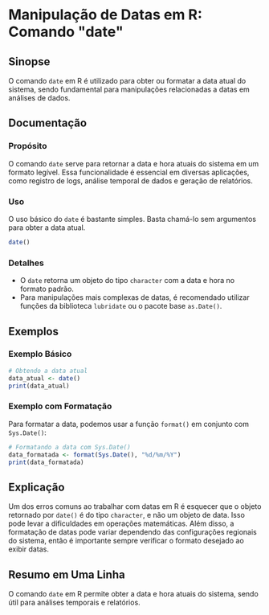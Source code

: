 <!--
Meta Description: # Manipulação de Datas em R: Comando "date" ## Sinopse O comando `date` em R é utilizado para obter ou formatar a data atual do sistema, sendo fundame...
Meta Keywords: date, data, para, datas, com
-->

# Manipulação de Datas em R: Comando "date"

## Sinopse
O comando `date` em R é utilizado para obter ou formatar a data atual do sistema, sendo fundamental para manipulações relacionadas a datas em análises de dados.

## Documentação
### Propósito
O comando `date` serve para retornar a data e hora atuais do sistema em um formato legível. Essa funcionalidade é essencial em diversas aplicações, como registro de logs, análise temporal de dados e geração de relatórios.

### Uso
O uso básico do `date` é bastante simples. Basta chamá-lo sem argumentos para obter a data atual. 

```R
date()
```

### Detalhes
- O `date` retorna um objeto do tipo `character` com a data e hora no formato padrão.
- Para manipulações mais complexas de datas, é recomendado utilizar funções da biblioteca `lubridate` ou o pacote base `as.Date()`.

## Exemplos
### Exemplo Básico
```R
# Obtendo a data atual
data_atual <- date()
print(data_atual)
```

### Exemplo com Formatação
Para formatar a data, podemos usar a função `format()` em conjunto com `Sys.Date()`:

```R
# Formatando a data com Sys.Date()
data_formatada <- format(Sys.Date(), "%d/%m/%Y")
print(data_formatada)
```

## Explicação
Um dos erros comuns ao trabalhar com datas em R é esquecer que o objeto retornado por `date()` é do tipo `character`, e não um objeto de data. Isso pode levar a dificuldades em operações matemáticas. Além disso, a formatação de datas pode variar dependendo das configurações regionais do sistema, então é importante sempre verificar o formato desejado ao exibir datas.

## Resumo em Uma Linha
O comando `date` em R permite obter a data e hora atuais do sistema, sendo útil para análises temporais e relatórios.